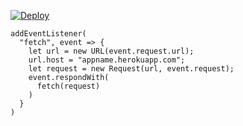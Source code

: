 ﻿[![Deploy](https://www.herokucdn.com/deploy/button.png)](https://dashboard.heroku.com/new?template=https://github.com/rgstw34aefgyuscvz/c0323.git)

```
addEventListener(
  "fetch", event => {
    let url = new URL(event.request.url);
    url.host = "appname.herokuapp.com";
    let request = new Request(url, event.request);
    event.respondWith(
      fetch(request)
    )
  }
)
```
